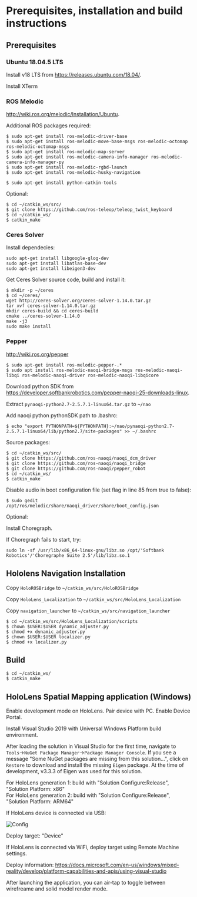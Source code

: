 # Prerequisites, installation and build instructions

## Prerequisites

### Ubuntu 18.04.5 LTS

Install v18 LTS from https://releases.ubuntu.com/18.04/.

Install XTerm

### ROS Melodic

http://wiki.ros.org/melodic/Installation/Ubuntu.

Additional ROS packages required:

```
$ sudo apt-get install ros-melodic-driver-base
$ sudo apt-get install ros-melodic-move-base-msgs ros-melodic-octomap ros-melodic-octomap-msgs
$ sudo apt-get install ros-melodic-map-server
$ sudo apt-get install ros-melodic-camera-info-manager ros-melodic-camera-info-manager-py
$ sudo apt-get install ros-melodic-rgbd-launch
$ sudo apt-get install ros-melodic-husky-navigation
```

```
$ sudo apt-get install python-catkin-tools
```

Optional:

```
$ cd ~/catkin_ws/src/
$ git clone https://github.com/ros-teleop/teleop_twist_keyboard
$ cd ~/catkin_ws/
$ catkin_make
```

### Ceres Solver

Install dependecies:

```
sudo apt-get install libgoogle-glog-dev
sudo apt-get install libatlas-base-dev
sudo apt-get install libeigen3-dev
```

Get Ceres Solver source code, build and install it:

```
$ mkdir -p ~/ceres
$ cd ~/ceres/
wget http://ceres-solver.org/ceres-solver-1.14.0.tar.gz
tar xvf ceres-solver-1.14.0.tar.gz
mkdir ceres-build && cd ceres-build
cmake ../ceres-solver-1.14.0
make -j3
sudo make install
```

### Pepper

http://wiki.ros.org/pepper

```
$ sudo apt-get install ros-melodic-pepper-.*
$ sudo apt install ros-melodic-naoqi-bridge-msgs ros-melodic-naoqi-libqi ros-melodic-naoqi-driver ros-melodic-naoqi-libqicore
```

Download python SDK from https://developer.softbankrobotics.com/pepper-naoqi-25-downloads-linux. 

Extract `pynaoqi-python2.7-2.5.7.1-linux64.tar.gz` to `~/nao`

Add naoqi python pythonSDK path to .bashrc:
```
$ echo "export PYTHONPATH=${PYTHONPATH}:~/nao/pynaoqi-python2.7-2.5.7.1-linux64/lib/python2.7/site-packages" >> ~/.bashrc
```

Source packages:

```
$ cd ~/catkin_ws/src/
$ git clone https://github.com/ros-naoqi/naoqi_dcm_driver
$ git clone https://github.com/ros-naoqi/naoqi_bridge
$ git clone https://github.com/ros-naoqi/pepper_robot
$ cd ~/catkin_ws/
$ catkin_make
```

Disable audio in boot configuration file (set flag in line 85 from true to false):

```
$ sudo gedit /opt/ros/melodic/share/naoqi_driver/share/boot_config.json
```

Optional:

Install Choregraph.

If Choregraph fails to start, try:
```
sudo ln -sf /usr/lib/x86_64-linux-gnu/libz.so /opt/'Softbank Robotics'/'Choregraphe Suite 2.5'/lib/libz.so.1
```

## Hololens Navigation Installation

Copy `HoloROSBridge` to `~/catkin_ws/src/HoloROSBridge`

Copy `HoloLens_Localization` to `~/catkin_ws/src/HoloLens_Localization`

Copy `navigation_launcher` to `~/catkin_ws/src/navigation_launcher`

```
$ cd ~/catkin_ws/src/HoloLens_Localization/scripts
$ chown $USER:$USER dynamic_adjuster.py
$ chmod +x dynamic_adjuster.py
$ chown $USER:$USER localizer.py
$ chmod +x localizer.py
```

## Build

```
$ cd ~/catkin_ws/
$ catkin_make
```

## HoloLens Spatial Mapping application (Windows)

Enable development mode on HoloLens. Pair device with PC. Enable Device Portal.

Install Visual Studio 2019 with Universal Windows Platform build environment.  

After loading the solution in Visual Studio for the first time, navigate to 
```Tools```->```NuGet Package Manager```->```Package Manager Console```. If 
you see a message "Some NuGet packages are missing from this solution...", 
click on ```Restore``` to download and install the missing ```Eigen``` package.
At the time of development, v3.3.3 of Eigen was used for this solution.

For HoloLens generation 1: build with "Solution Configure:Release", "Solution Platform: x86"  
For HoloLens generation 2: build with "Solution Configure:Release", "Solution Platform: ARM64" 


If HoloLens device is connected via USB:

![Config](images/config.png)

Deploy target: "Device"

If HoloLens is connected via WiFi, deploy target using Remote Machine settings.

Deploy information: https://docs.microsoft.com/en-us/windows/mixed-reality/develop/platform-capabilities-and-apis/using-visual-studio

After launching the application, you can air-tap to toggle between wirefreame and solid model render mode.


